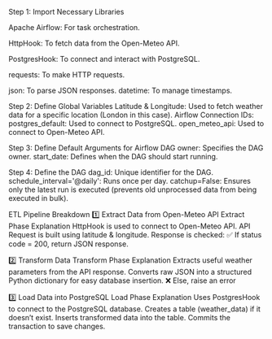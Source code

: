 Step 1: Import Necessary Libraries

Apache Airflow: For task orchestration.

HttpHook: To fetch data from the Open-Meteo API.

PostgresHook: To connect and interact with PostgreSQL.

requests: To make HTTP requests.

json: To parse JSON responses.
datetime: To manage timestamps.

 Step 2: Define Global Variables
Latitude & Longitude: Used to fetch weather data for a specific location (London in this case).
Airflow Connection IDs:
postgres_default: Used to connect to PostgreSQL.
open_meteo_api: Used to connect to Open-Meteo API.

Step 3: Define Default Arguments for Airflow DAG
owner: Specifies the DAG owner.
start_date: Defines when the DAG should start running.

Step 4: Define the DAG
dag_id: Unique identifier for the DAG.
schedule_interval='@daily': Runs once per day.
catchup=False: Ensures only the latest run is executed (prevents old unprocessed data from being executed in bulk).

ETL Pipeline Breakdown
1️⃣ Extract Data from Open-Meteo API
Extract Phase Explanation
HttpHook is used to connect to Open-Meteo API.
API Request is built using latitude & longitude.
Response is checked:
✅ If status code = 200, return JSON response.

2️⃣ Transform Data
 Transform Phase Explanation
Extracts useful weather parameters from the API response.
Converts raw JSON into a structured Python dictionary for easy database insertion.
❌ Else, raise an error

3️⃣ Load Data into PostgreSQL
Load Phase Explanation
Uses PostgresHook to connect to the PostgreSQL database.
Creates a table (weather_data) if it doesn’t exist.
Inserts transformed data into the table.
Commits the transaction to save changes.
